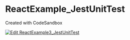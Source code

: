 # ReactExample_JestUnitTest
Created with CodeSandbox

[![Edit ReactExample3_JestUnitTest](https://codesandbox.io/static/img/play-codesandbox.svg)](https://codesandbox.io/s/j349x0424v)
